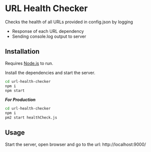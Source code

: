# URL Health Checker

Checks the health of all URLs provided in config.json by logging

- Response of each URL dependency
- Sending console.log output to server

## Installation

Requires [Node.js](https://nodejs.org/) to run.

Install the dependencies and start the server.

```sh
cd url-health-checker
npm i
npm start
```

_**For Production**_

```sh
cd url-health-checker
npm i
pm2 start healthCheck.js
```

## Usage

Start the server, open browser and go to the url: http://localhost:9000/
